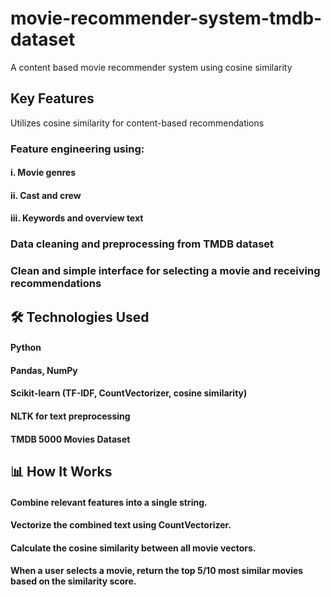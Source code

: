 # movie-recommender-system-tmdb-dataset
A content based movie recommender system using cosine similarity
## Key Features
Utilizes cosine similarity for content-based recommendations

### Feature engineering using:

#### i. Movie genres

#### ii. Cast and crew

#### iii. Keywords and overview text

### Data cleaning and preprocessing from TMDB dataset

### Clean and simple interface for selecting a movie and receiving recommendations

## 🛠 Technologies Used
#### Python

#### Pandas, NumPy

#### Scikit-learn (TF-IDF, CountVectorizer, cosine similarity)

#### NLTK for text preprocessing

#### TMDB 5000 Movies Dataset

## 📊 How It Works
#### Combine relevant features into a single string.

#### Vectorize the combined text using CountVectorizer.

#### Calculate the cosine similarity between all movie vectors.

#### When a user selects a movie, return the top 5/10 most similar movies based on the similarity score.

